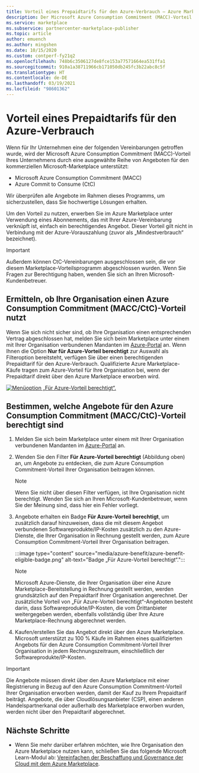 ```yaml
---
title: Vorteil eines Prepaidtarifs für den Azure-Verbrauch – Azure Marketplace
description: Der Microsoft Azure Consumption Commitment (MACC)-Vorteil Ihres Unternehmens wird durch eine Reihe von Angeboten für den kommerziellen Microsoft-Marketplace unterstützt.
ms.service: marketplace
ms.subservice: partnercenter-marketplace-publisher
ms.topic: article
author: emuench
ms.author: mingshen
ms.date: 10/15/2020
ms.custom: contperf-fy21q2
ms.openlocfilehash: 748b6c3506127de8fce153a77571664ea531ffa1
ms.sourcegitcommit: 910a1a38711966cb171050db245fc3b22abc8c5f
ms.translationtype: HT
ms.contentlocale: de-DE
ms.lasthandoff: 03/19/2021
ms.locfileid: "98601362"
---
```

# <a name="azure-consumption-commitment-benefit"></a>Vorteil eines Prepaidtarifs für den Azure-Verbrauch

Wenn für Ihr Unternehmen eine der folgenden Vereinbarungen getroffen wurde, wird der Microsoft Azure Consumption Commitment (MACC)-Vorteil Ihres Unternehmens durch eine ausgewählte Reihe von Angeboten für den kommerziellen Microsoft-Marketplace unterstützt:

- Microsoft Azure Consumption Commitment (MACC)
- Azure Commit to Consume (CtC)

Wir überprüfen alle Angebote im Rahmen dieses Programms, um sicherzustellen, dass Sie hochwertige Lösungen erhalten.

Um den Vorteil zu nutzen, erwerben Sie im Azure Marketplace unter Verwendung eines Abonnements, das mit Ihrer Azure-Vereinbarung verknüpft ist, einfach ein berechtigendes Angebot. Dieser Vorteil gilt nicht in Verbindung mit der Azure-Vorauszahlung (zuvor als „Mindestverbrauch“ bezeichnet).

> [!IMPORTANT]
> Außerdem können CtC-Vereinbarungen ausgeschlossen sein, die vor diesem Marketplace-Vorteilsprogramm abgeschlossen wurden. Wenn Sie Fragen zur Berechtigung haben, wenden Sie sich an Ihren Microsoft-Kundenbetreuer.

## <a name="determine-if-your-organization-has-an-azure-consumption-commitment-maccctc"></a>Ermitteln, ob Ihre Organisation einen Azure Consumption Commitment (MACC/CtC)-Vorteil nutzt

Wenn Sie sich nicht sicher sind, ob Ihre Organisation einen entsprechenden Vertrag abgeschlossen hat, melden Sie sich beim Marketplace unter einem mit Ihrer Organisation verbundenen Mandanten im [Azure-Portal](https://ms.portal.azure.com/#blade/Microsoft_Azure_Marketplace/MarketplaceOffersBlade/selectedMenuItemId/home) an. Wenn Ihnen die Option **Nur für Azure-Vorteil berechtigt** zur Auswahl als Filteroption bereitsteht, verfügen Sie über einen berechtigenden Prepaidtarif für den Azure-Verbrauch. Qualifizierte Azure Marketplace-Käufe tragen zum Azure-Vorteil für Ihre Organisation bei, wenn der Prepaidtarif direkt über den Azure Marketplace erworben wird.

[![Menüoption „Für Azure-Vorteil berechtigt“.](media/azure-benefit/azure-benefit-eligible.png)](media/azure-benefit/azure-benefit-eligible.png#lightbox)

## <a name="determine-which-offers-are-eligible-for-azure-consumption-commitments-maccctc"></a>Bestimmen, welche Angebote für den Azure Consumption Commitment (MACC/CtC)-Vorteil berechtigt sind

1. Melden Sie sich beim Marketplace unter einem mit Ihrer Organisation verbundenen Mandanten im [Azure-Portal](https://ms.portal.azure.com/#blade/Microsoft_Azure_Marketplace/MarketplaceOffersBlade/selectedMenuItemId/home) an.
2. Wenden Sie den Filter **Für Azure-Vorteil berechtigt** (Abbildung oben) an, um Angebote zu entdecken, die zum Azure Consumption Commitment-Vorteil Ihrer Organisation beitragen können.

   > [!NOTE]
   > Wenn Sie nicht über diesen Filter verfügen, ist Ihre Organisation nicht berechtigt. Wenden Sie sich an Ihren Microsoft-Kundenbetreuer, wenn Sie der Meinung sind, dass hier ein Fehler vorliegt.
 
3. Angebote erhalten ein Badge **Für Azure-Vorteil berechtigt**, um zusätzlich darauf hinzuweisen, dass die mit diesem Angebot verbundenen Softwareprodukte/IP-Kosten zusätzlich zu den Azure-Dienste, die Ihrer Organisation in Rechnung gestellt werden, zum Azure Consumption Commitment-Vorteil Ihrer Organisation beitragen.

    :::image type="content" source="media/azure-benefit/azure-benefit-eligible-badge.png" alt-text="Badge „Für Azure-Vorteil berechtigt“.":::

   > [!NOTE]
   > Microsoft Azure-Dienste, die Ihrer Organisation über eine Azure Marketplace-Bereitstellung in Rechnung gestellt werden, werden grundsätzlich auf den Prepaidtarif Ihrer Organisation angerechnet. Der zusätzliche Vorteil von „Für Azure-Vorteil berechtigt“-Angeboten besteht darin, dass Softwareprodukte/IP-Kosten, die vom Drittanbieter weitergegeben werden, ebenfalls vollständig über Ihre Azure Marketplace-Rechnung abgerechnet werden.

4. Kaufen/erstellen Sie das Angebot direkt über den Azure Marketplace. Microsoft unterstützt zu 100 % Käufe im Rahmen eines qualifizierten Angebots für den Azure Consumption Commitment-Vorteil Ihrer Organisation in jedem Rechnungszeitraum, einschließlich der Softwareprodukte/IP-Kosten.

> [!IMPORTANT]
> Die Angebote müssen direkt über den Azure Marketplace mit einer Registrierung in Bezug auf den Azure Consumption Commitment-Vorteil Ihrer Organisation erworben werden, damit der Kauf zu Ihrem Prepaidtarif beiträgt. Angebote, die über Cloudlösungsanbieter (CSP), einen anderen Handelspartnerkanal oder außerhalb des Marketplace erworben wurden, werden nicht über den Prepaidtarif abgerechnet.

## <a name="next-steps"></a>Nächste Schritte

- Wenn Sie mehr darüber erfahren möchten, wie Ihre Organisation den Azure Marketplace nutzen kann, schließen Sie das folgende Microsoft Learn-Modul ab: [Vereinfachen der Beschaffung und Governance der Cloud mit dem Azure Marketplace](/learn/modules/simplify-cloud-procurement-governance-azure-marketplace/).
